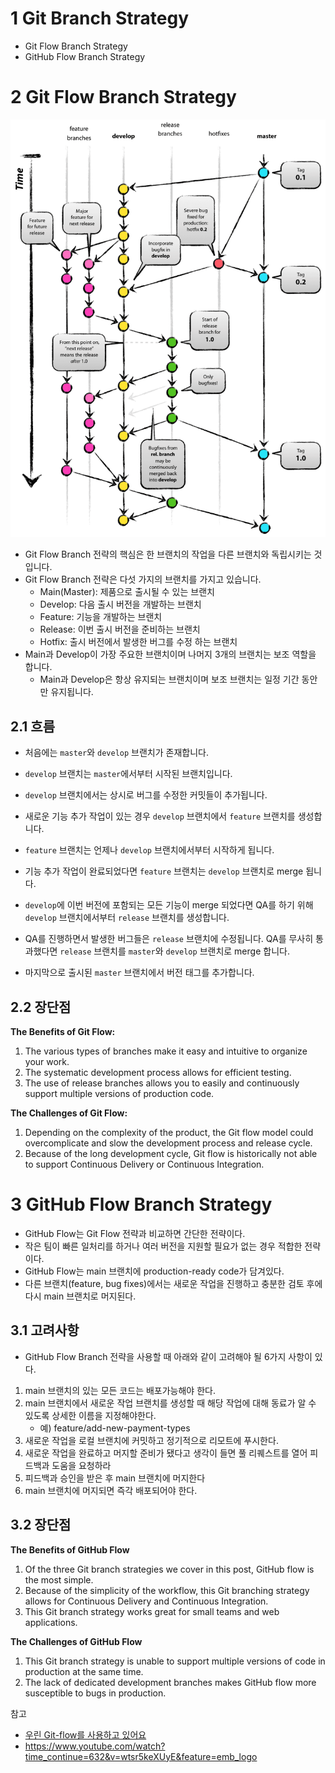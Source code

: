 # 1 Git Branch Strategy

- Git Flow Branch Strategy
- GitHub Flow Branch Strategy





# 2 Git Flow Branch Strategy

![git-flow_overall_graph](images/git-flow_overall_graph.png)

- Git Flow Branch 전략의 핵심은 한 브랜치의 작업을 다른 브랜치와 독립시키는 것입니다.
- Git Flow Branch 전략은 다섯 가지의 브랜치를 가지고 있습니다.
  - Main(Master):  제품으로 출시될 수 있는 브랜치
  - Develop: 다음 출시 버전을 개발하는 브랜치
  - Feature: 기능을 개발하는 브랜치
  - Release: 이번 출시 버전을 준비하는 브랜치
  - Hotfix:  출시 버전에서 발생한 버그를 수정 하는 브랜치
- Main과 Develop이 가장 주요한 브랜치이며 나머지 3개의 브랜치는 보조 역할을 합니다.
  - Main과 Develop은 항상 유지되는 브랜치이며 보조 브랜치는 일정 기간 동안만 유지됩니다.




## 2.1 흐름

- 처음에는 `master`와 `develop` 브랜치가 존재합니다. 

- `develop` 브랜치는 `master`에서부터 시작된 브랜치입니다. 

- `develop` 브랜치에서는 상시로 버그를 수정한 커밋들이 추가됩니다. 

- 새로운 기능 추가 작업이 있는 경우 `develop` 브랜치에서 `feature` 브랜치를 생성합니다. 

- `feature` 브랜치는 언제나 `develop` 브랜치에서부터 시작하게 됩니다. 

- 기능 추가 작업이 완료되었다면 `feature` 브랜치는 `develop` 브랜치로 merge 됩니다. 

- `develop`에 이번 버전에 포함되는 모든 기능이 merge 되었다면 QA를 하기 위해 `develop` 브랜치에서부터 `release` 브랜치를 생성합니다.

- QA를 진행하면서 발생한 버그들은 `release` 브랜치에 수정됩니다. QA를 무사히 통과했다면 `release` 브랜치를 `master`와 `develop` 브랜치로 merge 합니다. 

- 마지막으로 출시된 `master` 브랜치에서 버전 태그를 추가합니다.



## 2.2 장단점

**The Benefits of Git Flow:**

1. The various types of branches make it easy and intuitive to organize your work.
2. The systematic development process allows for efficient testing.
3. The use of release branches allows you to easily and continuously support multiple versions of production code.



**The Challenges of Git Flow:**

1. Depending on the complexity of the product, the Git flow model could overcomplicate and slow the development process and release cycle.
2. Because of the long development cycle, Git flow is historically not able to support Continuous Delivery or Continuous Integration.



# 3 GitHub Flow Branch Strategy

- GitHub Flow는 Git Flow 전략과 비교하면 간단한 전략이다.
- 작은 팀이 빠른 일처리를 하거나 여러 버전을 지원할 필요가 없는 경우 적합한 전략이다.
- GitHub Flow는 main 브랜치에 production-ready code가 담겨있다.
- 다른 브랜치(feature, bug fixes)에서는 새로운 작업을 진행하고 충분한 검토 후에 다시 main 브랜치로 머지된다.



## 3.1 고려사항

- GitHub Flow Branch 전략을 사용할 때 아래와 같이 고려해야 될 6가지 사항이 있다.

1. main 브랜치의 있는 모든 코드는 배포가능해야 한다.
2. main 브랜치에서 새로운 작업 브랜치를 생성할 때 해당 작업에 대해 동료가 알 수 있도록 상세한 이름을 지정해야한다.
   - 예) feature/add-new-payment-types
3. 새로운 작업을 로컬 브랜치에 커밋하고 정기적으로 리모트에 푸시한다.
4. 새로운 작업을 완료하고 머지할 준비가 됐다고 생각이 들면 풀 리퀘스트를 열어 피드백과 도움을 요청하라
5. 피드백과 승인을 받은 후 main 브랜치에 머지한다
6. main 브랜치에 머지되면 즉각 배포되어야 한다.



## 3.2 장단점

**The Benefits of GitHub Flow**

1. Of the three Git branch strategies we cover in this post, GitHub flow is the most simple.
2. Because of the simplicity of the workflow, this Git branching strategy allows for Continuous Delivery and Continuous Integration.
3. This Git branch strategy works great for small teams and web applications.



**The Challenges of GitHub Flow**

1. This Git branch strategy is unable to support multiple versions of code in production at the same time.
2. The lack of dedicated development branches makes GitHub flow more susceptible to bugs in production.



참고

- [우린 Git-flow를 사용하고 있어요](https://techblog.woowahan.com/2553/)
- https://www.youtube.com/watch?time_continue=632&v=wtsr5keXUyE&feature=emb_logo